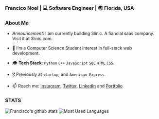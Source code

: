 <h3> Francico Noel | 💻 Software Engineer | 🌏 Florida, USA </h3>

### About Me

- _Announcement_: I am currently building 3linic. A fiancial saas company. Visit it at 3linic.com.

- 🌱 I’m a Computer Science Student interest in full-stack web development.
- 🎓 **Tech Stack**: `Python` `C++` `JavaScript` `SQL` `HTML` `CSS`.
- 🎖 Previously at `startup`, and `American Express`.
- 📫 Reach me: [Instagram](https://instagram.com/byfnoel/), [Twitter](https://www.twitter.com/byfnoel/), [LinkedIn](https://www.linkedin.com/in/francisconoel/) and [Portfolio](https://francisconoel.com/)

### STATS

![Francisco's github stats](https://github-readme-stats.vercel.app/api/?username=byfnoel&show_icons=true&title_color=1F75C8&icon_color=2AA410&text_color=043667&bg_color=ffffff)
![Most Used Languages](https://github-readme-stats.vercel.app/api/top-langs/?username=byfnoel&layout=compact)
